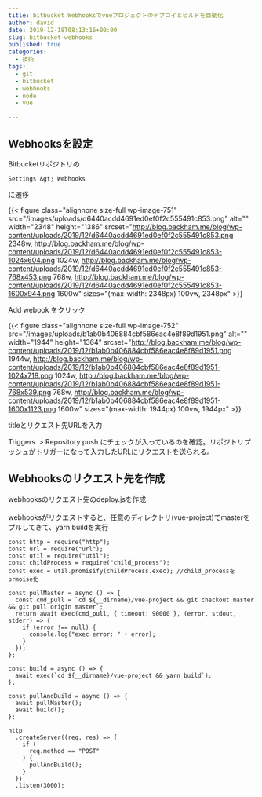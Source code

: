 ```yaml
---
title: bitbucket Webhooksでvueプロジェクトのデプロイとビルドを自動化
author: david
date: 2019-12-18T08:13:16+00:00
slug: bitbucket-webhooks
published: true
categories:
  - 技術
tags:
  - git
  - bitbucket
  - webhooks
  - node
  - vue

---
```

## Webhooksを設定

Bitbucketリポジトリの

`Settings &gt; Webhooks 
`

に遷移

{{< figure class="alignnone size-full wp-image-751" src="/images/uploads/d6440acdd4691ed0ef0f2c555491c853.png" alt="" width="2348" height="1386" srcset="http://blog.backham.me/blog/wp-content/uploads/2019/12/d6440acdd4691ed0ef0f2c555491c853.png 2348w, http://blog.backham.me/blog/wp-content/uploads/2019/12/d6440acdd4691ed0ef0f2c555491c853-1024x604.png 1024w, http://blog.backham.me/blog/wp-content/uploads/2019/12/d6440acdd4691ed0ef0f2c555491c853-768x453.png 768w, http://blog.backham.me/blog/wp-content/uploads/2019/12/d6440acdd4691ed0ef0f2c555491c853-1600x944.png 1600w" sizes="(max-width: 2348px) 100vw, 2348px" >}} 

Add webook をクリック

{{< figure class="alignnone size-full wp-image-752" src="/images/uploads/b1ab0b406884cbf586eac4e8f89d1951.png" alt="" width="1944" height="1364" srcset="http://blog.backham.me/blog/wp-content/uploads/2019/12/b1ab0b406884cbf586eac4e8f89d1951.png 1944w, http://blog.backham.me/blog/wp-content/uploads/2019/12/b1ab0b406884cbf586eac4e8f89d1951-1024x718.png 1024w, http://blog.backham.me/blog/wp-content/uploads/2019/12/b1ab0b406884cbf586eac4e8f89d1951-768x539.png 768w, http://blog.backham.me/blog/wp-content/uploads/2019/12/b1ab0b406884cbf586eac4e8f89d1951-1600x1123.png 1600w" sizes="(max-width: 1944px) 100vw, 1944px" >}} 

titleとリクエスト先URLを入力

Triggers  > Repository push にチェックが入っているのを確認。リポジトリプッシュがトリガーになって入力したURLにリクエストを送られる。

## Webhooksのリクエスト先を作成

webhooksのリクエスト先のdeploy.jsを作成  
&nbsp;  
webhooksがリクエストすると、任意のディレクトリ(vue-project)でmasterをプルしてきて、yarn buildを実行

    
    const http = require("http");
    const url = require("url");
    const util = require("util");
    const childProcess = require("child_process");
    const exec = util.promisify(childProcess.exec); //child_processをprmoise化
    
    const pullMaster = async () => {
      const cmd_pull = `cd ${__dirname}/vue-project && git checkout master && git pull origin master`;
      return await exec(cmd_pull, { timeout: 90000 }, (error, stdout, stderr) => {
        if (error !== null) {
          console.log("exec error: " + error);
        }
      });
    };
    
    const build = async () => {
      await exec(`cd ${__dirname}/vue-project && yarn build`);
    };
    
    const pullAndBuild = async () => {
      await pullMaster();
      await build();
    };
    
    http
      .createServer((req, res) => {
        if (
          req.method == "POST"
        ) {
          pullAndBuild();
        }
      })
      .listen(3000);